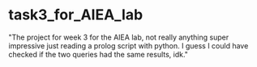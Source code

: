 # task3_for_AIEA_lab
"The project for week 3 for the AIEA lab, not really anything super impressive just reading a prolog script with python. I guess I could have checked if the two queries had the same results, idk."
